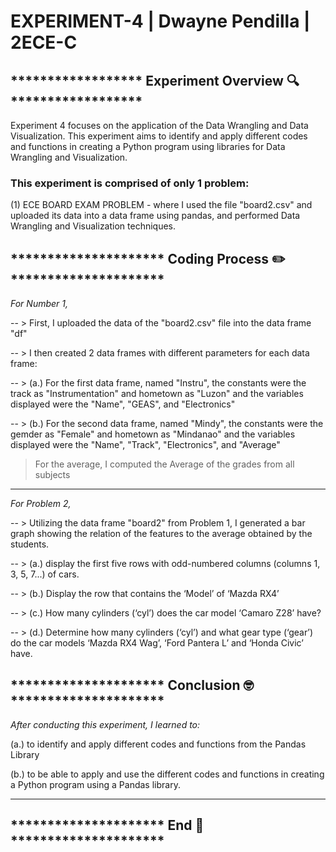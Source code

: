 # EXPERIMENT-4 | Dwayne Pendilla | 2ECE-C
## ****************** Experiment Overview 🔍 ****************** 
Experiment 4 focuses on the application of the Data Wrangling and Data Visualization. This experiment aims to identify and apply different codes and functions in creating a Python program using libraries for Data Wrangling and Visualization.

### This experiment is comprised of only 1 problem:
(1) ECE BOARD EXAM PROBLEM - where I used the file "board2.csv" and uploaded its data into a data frame using pandas, and performed Data Wrangling and Visualization techniques.

## ********************* Coding Process ✏️ *********************
 *For Number 1,*

-- > First, I uploaded the data of the "board2.csv" file into the data frame "df"

-- > I then created 2 data frames with different parameters for each data frame:

-- > (a.) For the first data frame, named "Instru", the constants were the track as "Instrumentation" and hometown as "Luzon" and the variables displayed were the "Name", "GEAS", and "Electronics"

-- > (b.) For the second data frame, named "Mindy", the constants were the gemder as "Female" and hometown as "Mindanao" and the variables displayed were the "Name", "Track", "Electronics", and "Average"
> For the average, I computed the Average of the grades from all subjects

____________________________________________________________________________________________________________

*For Problem 2,*

-- > Utilizing the data frame "board2" from Problem 1, I generated a bar graph showing the relation of the features to the average obtained by the students.

-- > (a.) display the first five rows with odd-numbered columns (columns 1, 3, 5, 7...) of cars.

-- > (b.) Display the row that contains the ‘Model’ of ‘Mazda RX4’

-- > (c.) How many cylinders (‘cyl’) does the car model ‘Camaro Z28’ have?

-- > (d.) Determine how many cylinders (‘cyl’) and what gear type (‘gear’) do the car models ‘Mazda RX4 Wag’, ‘Ford Pantera L’ and ‘Honda Civic’ have.

## ********************* Conclusion 🤓 *********************

*After conducting this experiment, I learned to:*

(a.) to identify and apply different codes and functions from the Pandas Library

(b.) to be able to apply and use the different codes and functions in creating a Python program using a Pandas library. 
____________________________________________________________________________________________________________
## ********************* End 🏁 *********************

